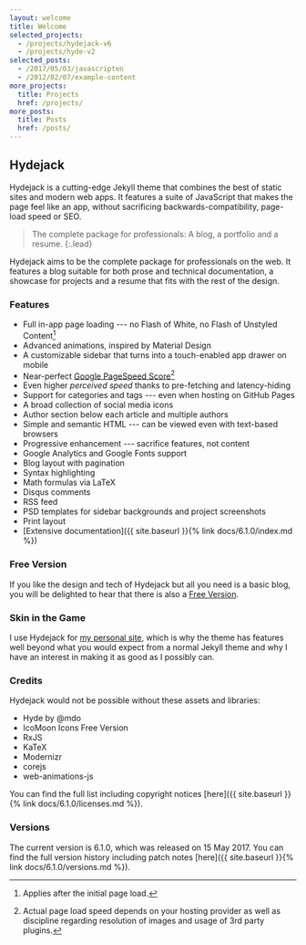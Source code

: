 ```yaml
---
layout: welcome
title: Welcome
selected_projects:
  - /projects/hydejack-v6
  - /projects/hyde-v2
selected_posts:
  - /2017/05/03/javascripten
  - /2012/02/07/example-content
more_projects:
  title: Projects
  href: /projects/
more_posts:
  title: Posts
  href: /posts/
---
```


## Hydejack
Hydejack is a cutting-edge Jekyll theme that combines the best of static sites and modern web apps. It features a suite of JavaScript that makes the page feel like an app, without sacrificing backwards-compatibility, page-load speed or SEO.

> The complete package for professionals: A blog, a portfolio and a resume.
{:.lead}

Hydejack aims to be the complete package for professionals on the web. It features a blog suitable for both prose and technical documentation, a showcase for projects and a resume that fits with the rest of the design.

### Features
* Full in-app page loading --- no Flash of White, no Flash of Unstyled Content[^1]
* Advanced animations, inspired by Material Design
* A customizable sidebar that turns into a touch-enabled app drawer on mobile
* Near-perfect [Google PageSpeed Score](https://developers.google.com/speed/pagespeed/insights/?url=https%3A%2F%2Fqwtel.com%2Fhydejack-pro%2F)[^2]
* Even higher *perceived speed* thanks to pre-fetching and latency-hiding
* Support for categories and tags --- even when hosting on GitHub Pages
* A broad collection of social media icons
* Author section below each article and multiple authors
* Simple and semantic HTML --- can be viewed even with text-based browsers
* Progressive enhancement --- sacrifice features, not content
* Google Analytics and Google Fonts support
* Blog layout with pagination
* Syntax highlighting
* Math formulas via LaTeX
* Disqus comments
* RSS feed
* PSD templates for sidebar backgrounds and project screenshots
* Print layout
* [Extensive documentation]({{ site.baseurl }}{% link docs/6.1.0/index.md %})

### Free Version
If you like the design and tech of Hydejack but all you need is a basic blog, you will be delighted to hear that there is also a [Free Version](http://qwtel.com/hydejack/).

### Skin in the Game
I use Hydejack for [my personal site](https://qwtel.com/), which is why the theme has features well beyond what you would expect from a normal Jekyll theme and why I have an interest in making it as good as I possibly can.

### Credits
Hydejack would not be possible without these assets and libraries:

* Hyde by @mdo
* IcoMoon Icons Free Version
* RxJS
* KaTeX
* Modernizr
* corejs
* web-animations-js

You can find the full list including copyright notices [here]({{ site.baseurl }}{% link docs/6.1.0/licenses.md %}).

### Versions
The current version is 6.1.0, which was released on 15 May 2017.
You can find the full version history including patch notes [here]({{ site.baseurl }}{% link docs/6.1.0/versions.md %}).

[^1]: Applies after the initial page load.

[^2]: Actual page load speed depends on your hosting provider as well as discipline regarding resolution of images and usage of 3rd party plugins.
